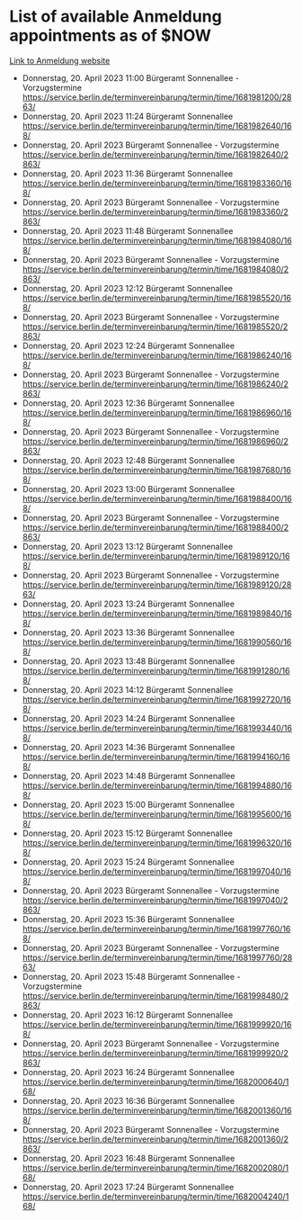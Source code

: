 # List of available Anmeldung appointments as of $NOW
[Link to Anmeldung website](https://service.berlin.de/terminvereinbarung/termin/tag.php?termin=1&anliegen[]=120686&dienstleisterlist=122210,122217,327316,122219,327312,122227,327314,122231,327346,122243,327348,122254,122252,329742,122260,329745,122262,329748,122271,327278,122273,327274,122277,327276,330436,122280,327294,122282,327290,122284,327292,122291,327270,122285,327266,122286,327264,122296,327268,150230,329760,122297,327286,122294,327284,122312,329763,122314,329775,122304,327330,122311,327334,122309,327332,317869,122281,327352,122279,329772,122283,122276,327324,122274,327326,122267,329766,122246,327318,122251,327320,122257,327322,122208,327298,122226,327300&herkunft=http%3A%2F%2Fservice.berlin.de%2Fdienstleistung%2F120686%2F)
- Donnerstag, 20. April 2023 11:00 Bürgeramt Sonnenallee - Vorzugstermine https://service.berlin.de/terminvereinbarung/termin/time/1681981200/2863/
- Donnerstag, 20. April 2023 11:24 Bürgeramt Sonnenallee https://service.berlin.de/terminvereinbarung/termin/time/1681982640/168/
- Donnerstag, 20. April 2023  Bürgeramt Sonnenallee - Vorzugstermine https://service.berlin.de/terminvereinbarung/termin/time/1681982640/2863/
- Donnerstag, 20. April 2023 11:36 Bürgeramt Sonnenallee https://service.berlin.de/terminvereinbarung/termin/time/1681983360/168/
- Donnerstag, 20. April 2023  Bürgeramt Sonnenallee - Vorzugstermine https://service.berlin.de/terminvereinbarung/termin/time/1681983360/2863/
- Donnerstag, 20. April 2023 11:48 Bürgeramt Sonnenallee https://service.berlin.de/terminvereinbarung/termin/time/1681984080/168/
- Donnerstag, 20. April 2023  Bürgeramt Sonnenallee - Vorzugstermine https://service.berlin.de/terminvereinbarung/termin/time/1681984080/2863/
- Donnerstag, 20. April 2023 12:12 Bürgeramt Sonnenallee https://service.berlin.de/terminvereinbarung/termin/time/1681985520/168/
- Donnerstag, 20. April 2023  Bürgeramt Sonnenallee - Vorzugstermine https://service.berlin.de/terminvereinbarung/termin/time/1681985520/2863/
- Donnerstag, 20. April 2023 12:24 Bürgeramt Sonnenallee https://service.berlin.de/terminvereinbarung/termin/time/1681986240/168/
- Donnerstag, 20. April 2023  Bürgeramt Sonnenallee - Vorzugstermine https://service.berlin.de/terminvereinbarung/termin/time/1681986240/2863/
- Donnerstag, 20. April 2023 12:36 Bürgeramt Sonnenallee https://service.berlin.de/terminvereinbarung/termin/time/1681986960/168/
- Donnerstag, 20. April 2023  Bürgeramt Sonnenallee - Vorzugstermine https://service.berlin.de/terminvereinbarung/termin/time/1681986960/2863/
- Donnerstag, 20. April 2023 12:48 Bürgeramt Sonnenallee https://service.berlin.de/terminvereinbarung/termin/time/1681987680/168/
- Donnerstag, 20. April 2023 13:00 Bürgeramt Sonnenallee https://service.berlin.de/terminvereinbarung/termin/time/1681988400/168/
- Donnerstag, 20. April 2023  Bürgeramt Sonnenallee - Vorzugstermine https://service.berlin.de/terminvereinbarung/termin/time/1681988400/2863/
- Donnerstag, 20. April 2023 13:12 Bürgeramt Sonnenallee https://service.berlin.de/terminvereinbarung/termin/time/1681989120/168/
- Donnerstag, 20. April 2023  Bürgeramt Sonnenallee - Vorzugstermine https://service.berlin.de/terminvereinbarung/termin/time/1681989120/2863/
- Donnerstag, 20. April 2023 13:24 Bürgeramt Sonnenallee https://service.berlin.de/terminvereinbarung/termin/time/1681989840/168/
- Donnerstag, 20. April 2023 13:36 Bürgeramt Sonnenallee https://service.berlin.de/terminvereinbarung/termin/time/1681990560/168/
- Donnerstag, 20. April 2023 13:48 Bürgeramt Sonnenallee https://service.berlin.de/terminvereinbarung/termin/time/1681991280/168/
- Donnerstag, 20. April 2023 14:12 Bürgeramt Sonnenallee https://service.berlin.de/terminvereinbarung/termin/time/1681992720/168/
- Donnerstag, 20. April 2023 14:24 Bürgeramt Sonnenallee https://service.berlin.de/terminvereinbarung/termin/time/1681993440/168/
- Donnerstag, 20. April 2023 14:36 Bürgeramt Sonnenallee https://service.berlin.de/terminvereinbarung/termin/time/1681994160/168/
- Donnerstag, 20. April 2023 14:48 Bürgeramt Sonnenallee https://service.berlin.de/terminvereinbarung/termin/time/1681994880/168/
- Donnerstag, 20. April 2023 15:00 Bürgeramt Sonnenallee https://service.berlin.de/terminvereinbarung/termin/time/1681995600/168/
- Donnerstag, 20. April 2023 15:12 Bürgeramt Sonnenallee https://service.berlin.de/terminvereinbarung/termin/time/1681996320/168/
- Donnerstag, 20. April 2023 15:24 Bürgeramt Sonnenallee https://service.berlin.de/terminvereinbarung/termin/time/1681997040/168/
- Donnerstag, 20. April 2023  Bürgeramt Sonnenallee - Vorzugstermine https://service.berlin.de/terminvereinbarung/termin/time/1681997040/2863/
- Donnerstag, 20. April 2023 15:36 Bürgeramt Sonnenallee https://service.berlin.de/terminvereinbarung/termin/time/1681997760/168/
- Donnerstag, 20. April 2023  Bürgeramt Sonnenallee - Vorzugstermine https://service.berlin.de/terminvereinbarung/termin/time/1681997760/2863/
- Donnerstag, 20. April 2023 15:48 Bürgeramt Sonnenallee - Vorzugstermine https://service.berlin.de/terminvereinbarung/termin/time/1681998480/2863/
- Donnerstag, 20. April 2023 16:12 Bürgeramt Sonnenallee https://service.berlin.de/terminvereinbarung/termin/time/1681999920/168/
- Donnerstag, 20. April 2023  Bürgeramt Sonnenallee - Vorzugstermine https://service.berlin.de/terminvereinbarung/termin/time/1681999920/2863/
- Donnerstag, 20. April 2023 16:24 Bürgeramt Sonnenallee https://service.berlin.de/terminvereinbarung/termin/time/1682000640/168/
- Donnerstag, 20. April 2023 16:36 Bürgeramt Sonnenallee https://service.berlin.de/terminvereinbarung/termin/time/1682001360/168/
- Donnerstag, 20. April 2023  Bürgeramt Sonnenallee - Vorzugstermine https://service.berlin.de/terminvereinbarung/termin/time/1682001360/2863/
- Donnerstag, 20. April 2023 16:48 Bürgeramt Sonnenallee https://service.berlin.de/terminvereinbarung/termin/time/1682002080/168/
- Donnerstag, 20. April 2023 17:24 Bürgeramt Sonnenallee https://service.berlin.de/terminvereinbarung/termin/time/1682004240/168/
